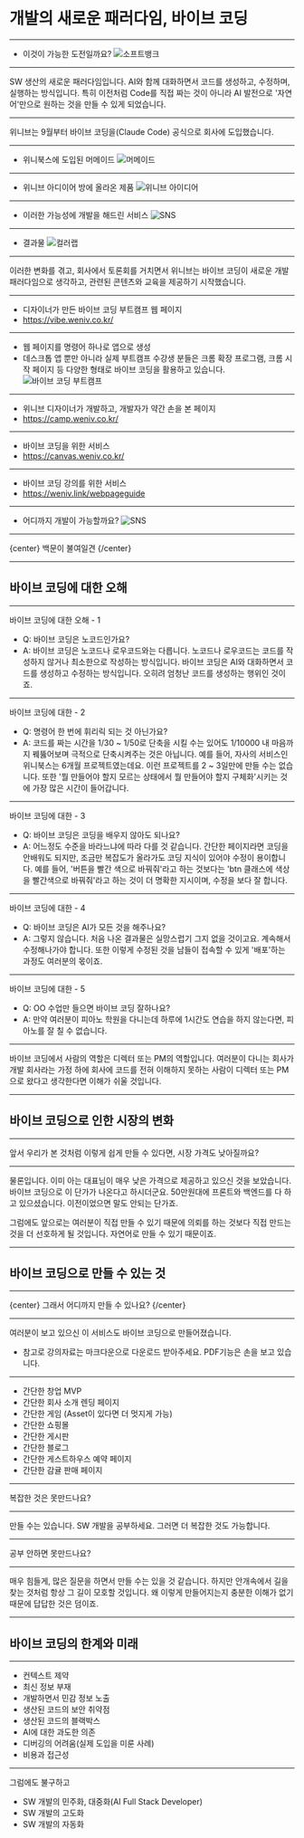 # 개발의 새로운 패러다임, 바이브 코딩

---

* 이것이 가능한 도전일까요?
![소프트뱅크](images/softbank.png)

---

SW 생산의 새로운 패러다임입니다. AI와 함께 대화하면서 코드를 생성하고, 수정하며, 실행하는 방식입니다. 특히 이전처럼 Code를 직접 짜는 것이 아니라 AI 발전으로 '자연어'만으로 원하는 것을 만들 수 있게 되었습니다.

---

위니브는 9월부터 바이브 코딩을(Claude Code) 공식으로 회사에 도입했습니다.

---

* 위니북스에 도입된 머메이드
![머메이드](images/mermaid.png)

---

* 위니브 아디이어 방에 올라온 제품
![위니브 아이디어](images/weniv_idea.jpg)

---

* 이러한 가능성에 개발을 해드린 서비스
![SNS](images/sns2.png)

---

* 결과물
![컬러랩](images/colorlab.png)

---

이러한 변화를 겪고, 회사에서 토론회를 거치면서 위니브는 바이브 코딩이 새로운 개발 패러다임으로 생각하고, 관련된 콘텐츠와 교육을 제공하기 시작했습니다.

---

* 디자이너가 만든 바이브 코딩 부트캠프 웹 페이지
* https://vibe.weniv.co.kr/

---

* 웹 페이지를 명령어 하나로 앱으로 생성
* 데스크톱 앱 뿐만 아니라 실제 부트캠프 수강생 분들은 크롬 확장 프로그램, 크롬 시작 페이지 등 다양한 형태로 바이브 코딩을 활용하고 있습니다.
![바이브 코딩 부트캠프](images/desktop_app.png)

---

* 위니브 디자이너가 개발하고, 개발자가 약간 손을 본 페이지
* https://camp.weniv.co.kr/

---

* 바이브 코딩을 위한 서비스
* https://canvas.weniv.co.kr/

---

* 바이브 코딩 강의를 위한 서비스
* https://weniv.link/webpageguide

---

* 어디까지 개발이 가능할까요?
![SNS](images/sns.png)

---

{center}
백문이 불여일견
{/center}

---

## 바이브 코딩에 대한 오해

---

바이브 코딩에 대한 오해 - 1

* Q: 바이브 코딩은 노코드인가요?
* A: 바이브 코딩은 노코드나 로우코드와는 다릅니다. 노코드나 로우코드는 코드를 작성하지 않거나 최소한으로 작성하는 방식입니다. 바이브 코딩은 AI와 대화하면서 코드를 생성하고 수정하는 방식입니다. 오히려 엄청난 코드를 생성하는 행위인 것이죠.

---

바이브 코딩에 대한 - 2

* Q: 명령어 한 번에 휘리릭 되는 것 아닌가요?
* A: 코드를 짜는 시간을 1/30 ~ 1/50로 단축을 시킬 수는 있어도 1/10000 내 마음까지 꿰뚫어보며 극적으로 단축시켜주는 것은 아닙니다. 예를 들어, 자사의 서비스인 위니북스는 6개월 프로젝트였는데요. 이런 프로젝트를 2 ~ 3일만에 만들 수는 없습니다. 또한 '뭘 만들어야 할지 모르는 상태에서 뭘 만들어야 할지 구체화'시키는 것에 가장 많은 시간이 들어갑니다.

---

바이브 코딩에 대한 - 3

* Q: 바이브 코딩은 코딩을 배우지 않아도 되나요?
* A: 어느정도 수준을 바라느냐에 따라 다를 것 같습니다. 간단한 페이지라면 코딩을 안배워도 되지만, 조금만 복잡도가 올라가도 코딩 지식이 있어야 수정이 용이합니다. 예를 들어, '버튼을 빨간 색으로 바꿔줘'라고 하는 것보다는 'btn 클래스에 색상을 빨간색으로 바꿔줘'라고 하는 것이 더 명확한 지시이며, 수정을 보다 잘 합니다.

---

바이브 코딩에 대한 - 4

* Q: 바이브 코딩은 AI가 모든 것을 해주나요?
* A: 그렇지 않습니다. 처음 나온 결과물은 실망스럽기 그지 없을 것이고요. 계속해서 수정해나가야 합니다. 또한 이렇게 수정된 것을 남들이 접속할 수 있게 '배포'하는 과정도 여러분의 몫이죠.

---

바이브 코딩에 대한 - 5

* Q: OO 수업만 들으면 바이브 코딩 잘하나요?
* A: 만약 여러분이 피아노 학원을 다니는데 하루에 1시간도 연습을 하지 않는다면, 피아노를 잘 칠 수 없습니다.

---

바이브 코딩에서 사람의 역할은 디렉터 또는 PM의 역할입니다. 여러분이 다니는 회사가 개발 회사라는 가정 하에 회사에 코드를 전혀 이해하지 못하는 사람이 디렉터 또는 PM으로 왔다고 생각한다면 이해가 쉬울 것입니다.

---

## 바이브 코딩으로 인한 시장의 변화

---

앞서 우리가 본 것처럼 이렇게 쉽게 만들 수 있다면, 시장 가격도 낮아질까요?

---

물론입니다. 이미 아는 대표님이 매우 낮은 가격으로 제공하고 있으신 것을 보았습니다. 바이브 코딩으로 이 단가가 나온다고 하시더군요. 50만원대에 프론트와 백엔드를 다 하고 있으셨습니다. 이전이었으면 말도 안되는 단가죠.

그럼에도 앞으로는 여러분이 직접 만들 수 있기 때문에 의뢰를 하는 것보다 직접 만드는 것을 더 선호하게 될 것입니다. 자연어로 만들 수 있기 때문이죠.

---

## 바이브 코딩으로 만들 수 있는 것

---

{center}
그래서 어디까지 만들 수 있나요?
{/center}

---


여러분이 보고 있으신 이 서비스도 바이브 코딩으로 만들어졌습니다.

* 참고로 강의자료는 마크다운으로 다운로드 받아주세요. PDF기능은 손을 보고 있습니다.

---

* 간단한 창업 MVP
* 간단한 회사 소개 렌딩 페이지
* 간단한 게임 (Asset이 있다면 더 멋지게 가능)
* 간단한 쇼핑몰
* 간단한 게시판
* 간단한 블로그
* 간단한 게스트하우스 예약 페이지
* 간단한 감귤 판매 페이지 

---

복잡한 것은 못만드나요?

---

만들 수는 있습니다. SW 개발을 공부하세요. 그러면 더 복잡한 것도 가능합니다.

---

공부 안하면 못만드나요?

---

매우 힘들게, 많은 질문을 하면서 만들 수는 있을 것 같습니다. 하지만 안개속에서 길을 찾는 것처럼 항상 그 길이 모호할 것입니다. 왜 이렇게 만들어지는지 충분한 이해가 없기 때문에 답답한 것은 덤이죠.

---

## 바이브 코딩의 한계와 미래

---

* 컨텍스트 제약
* 최신 정보 부재
* 개발하면서 민감 정보 노출
* 생산된 코드의 보안 취약점
* 생산된 코드의 블랙박스
* AI에 대한 과도한 의존
* 디버깅의 어려움(실제 도입을 미룬 사례)
* 비용과 접근성

---

그럼에도 불구하고
* SW 개발의 민주화, 대중화(AI Full Stack Developer)
* SW 개발의 고도화
* SW 개발의 자동화